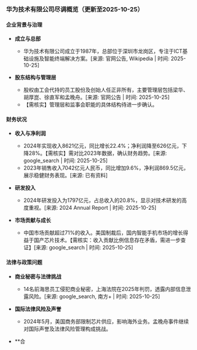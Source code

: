 ### 华为技术有限公司尽调概览（更新至2025-10-25）

#### 企业背景与治理

- **成立与总部**
  - 华为技术有限公司成立于1987年，总部位于深圳市龙岗区，专注于ICT基础设施及智能终端解决方案。[来源: 官网公告, Wikipedia | 时间: 2025-10-25]

- **股东结构与管理层**
  - 股权由工会代持的员工股份及创始人任正非所有，主要管理层包括梁华、胡厚崑、徐直军和孟晚舟。[来源: 官网公告 | 时间: 2025-10-25]
  - 【需核实】管理层和监事会职能的具体结构待进一步确认。

#### 财务状况

- **收入与净利润**
  - 2024年实现收入8621亿元，同比增长22.4%；净利润降至626亿元，下降28%。【需核实】需对比2023年数据，确认财务趋势。[来源: google_search | 时间: 2025-10-25]
  - 2023年销售收入7042亿元人民币，同比增加9.6%，净利润869.5亿元，展示稳健财务表现。[来源: 已有资料]

- **研发投入**
  - 2024年研发投入为1797亿元，占总收入的20.8%，显示对技术研发的高度重视。[来源: 2024 Annual Report | 时间: 2025-10-25]

- **市场贡献与成长**
  - 中国市场贡献超过71%的收入。美国制裁后，国内智能手机市场的增长得益于国产芯片技术。【需核实：收入贡献比例信息存在矛盾，需进一步查证】[来源: google_search | 时间: 2025-10-25]

#### 法律与政策问题

- **商业秘密与法律挑战**
  - 14名前海思员工侵犯商业秘密，上海法院在2025年判罚，透露内部信息泄露风险。[来源: google_search, 南方+ | 时间: 2025-10-25]

- **国际法律风险及声誉**
  - 2024年5月，美国商务部限制芯片供应，影响海外业务。孟晚舟事件继续对国际声誉及法律风险管理构成挑战。

- **合